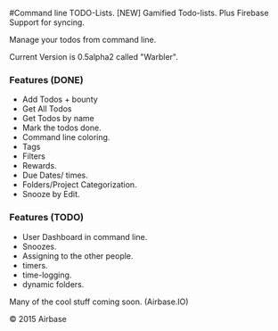 #Command line TODO-Lists.
[NEW] Gamified Todo-lists. Plus Firebase Support for syncing.

Manage your todos from command line.

Current Version is 0.5alpha2 called "Warbler".

### Features (DONE)
- Add Todos + bounty
- Get All Todos
- Get Todos by name
- Mark the todos done.
- Command line coloring.
- Tags
- Filters
- Rewards.
- Due Dates/ times.
- Folders/Project Categorization.
- Snooze by Edit.


### Features (TODO)
- User Dashboard in command line.
- Snoozes.
- Assigning to the other people.
- timers.
- time-logging.
- dynamic folders.



Many of the cool stuff coming soon. (Airbase.IO)

&copy; 2015 Airbase
